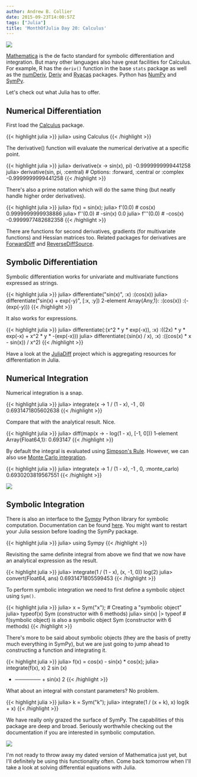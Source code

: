 ```yaml
---
author: Andrew B. Collier
date: 2015-09-23T14:00:57Z
tags: ["Julia"]
title: 'MonthOfJulia Day 20: Calculus'
---
```


<!--more-->

<img src="/img/2015/09/Julia-Logo-Calculus.png">

[Mathematica](http://www.wolfram.com/mathematica/) is the de facto standard for symbolic differentiation and integration. But many other languages also have great facilities for Calculus. For example, R has the `deriv()` function in the base `stats` package as well as the [numDeriv](https://cran.r-project.org/web/packages/numDeriv/), [Deriv](https://cran.r-project.org/web/packages/Deriv/) and [Ryacas](https://cran.r-project.org/web/packages/Ryacas/) packages. Python has [NumPy](http://www.numpy.org/) and [SymPy](http://www.sympy.org/en/index.html).

Let's check out what Julia has to offer.

## Numerical Differentiation

First load the [Calculus](https://github.com/johnmyleswhite/Calculus.jl) package.

{{< highlight julia >}}
julia> using Calculus
{{< /highlight >}}

The derivative() function will evaluate the numerical derivative at a specific point.

{{< highlight julia >}}
julia> derivative(x -> sin(x), pi)
-0.9999999999441258
julia> derivative(sin, pi, :central)			# Options: :forward, :central or :complex
-0.9999999999441258
{{< /highlight >}}

There's also a prime notation which will do the same thing (but neatly handle higher order derivatives).

{{< highlight julia >}}
julia> f(x) = sin(x);
julia> f'(0.0) # cos(x)
0.9999999999938886
julia> f''(0.0) # -sin(x)
0.0
julia> f'''(0.0) # -cos(x)
-0.9999977482682358
{{< /highlight >}}

There are functions for second derivatives, gradients (for multivariate functions) and Hessian matrices too. Related packages for derivatives are [ForwardDiff](https://github.com/JuliaDiff/ForwardDiff.jl) and [ReverseDiffSource](https://github.com/JuliaDiff/ReverseDiffSource.jl).

## Symbolic Differentiation

Symbolic differentiation works for univariate and multivariate functions expressed as strings.

{{< highlight julia >}}
julia> differentiate("sin(x)", :x)
:(cos(x))
julia> differentiate("sin(x) + exp(-y)", [:x, :y])
2-element Array{Any,1}:
 :(cos(x))
 :(-(exp(-y)))
{{< /highlight >}}

It also works for expressions.

{{< highlight julia >}}
julia> differentiate(:(x^2 \* y \* exp(-x)), :x)
:((2x) \* y \* exp(-x) + x^2 \* y \* -(exp(-x)))
julia> differentiate(:(sin(x) / x), :x)
:((cos(x) * x - sin(x)) / x^2)
{{< /highlight >}}

Have a look at the [JuliaDiff](http://www.juliadiff.org/) project which is aggregating resources for differentiation in Julia.

## Numerical Integration

Numerical integration is a snap.

{{< highlight julia >}}
julia> integrate(x -> 1 / (1 - x), -1 , 0)
0.6931471805602638
{{< /highlight >}}

Compare that with the analytical result. Nice.

{{< highlight julia >}}
julia> diff(map(x -> - log(1 - x), [-1, 0]))
1-element Array{Float64,1}:
 0.693147
{{< /highlight >}}

By default the integral is evaluated using [Simpson's Rule](https://en.wikipedia.org/wiki/Simpson%27s_rule). However, we can also use [Monte Carlo integration](https://en.wikipedia.org/wiki/Monte_Carlo_integration).

{{< highlight julia >}}
julia> integrate(x -> 1 / (1 - x), -1 , 0, :monte_carlo)
0.6930203819567551
{{< /highlight >}}

<img src="/img/2015/09/Sympy-logo.png">

## Symbolic Integration

There is also an interface to the [Sympy](http://www.sympy.org/en/index.html) Python library for symbolic computation. Documentation can be found [here](http://mth229.github.io/symbolic.html). You might want to restart your Julia session before loading the SymPy package.

{{< highlight julia >}}
julia> using Sympy
{{< /highlight >}}

Revisiting the same definite integral from above we find that we now have an analytical expression as the result.

{{< highlight julia >}}
julia> integrate(1 / (1 - x), (x, -1, 0))
log(2)
julia> convert(Float64, ans)
0.6931471805599453
{{< /highlight >}}

To perform symbolic integration we need to first define a symbolic object using `Sym()`.

{{< highlight julia >}}
julia> x = Sym("x");              # Creating a "symbolic object"
julia> typeof(x)
Sym (constructor with 6 methods)
julia> sin(x) |> typeof           # f(symbolic object) is also a symbolic object
Sym (constructor with 6 methods)
{{< /highlight >}}

There's more to be said about symbolic objects (they are the basis of pretty much everything in SymPy), but we are just going to jump ahead to constructing a function and integrating it.

{{< highlight julia >}}
julia> f(x) = cos(x) - sin(x) * cos(x);
julia> integrate(f(x), x)
     2
  sin (x)
- ─────── + sin(x)
     2
{{< /highlight >}}

What about an integral with constant parameters? No problem.

{{< highlight julia >}}
julia> k = Sym("k");
julia> integrate(1 / (x + k), x)
log(k + x)
{{< /highlight >}}

We have really only grazed the surface of SymPy. The capabilities of this package are deep and broad. Seriously worthwhile checking out the documentation if you are interested in symbolic computation.

[<img src="/img/2015/09/newton_and_leibniz.png">](https://xkcd.com/626/)

I'm not ready to throw away my dated version of Mathematica just yet, but I'll definitely be using this functionality often. Come back tomorrow when I'll take a look at solving differential equations with Julia.
